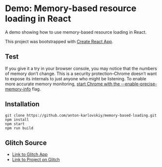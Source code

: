 
# Demo: Memory-based resource loading in React

A demo showing how to use memory-based resource loading in React.

This project was bootstrapped with [Create React App](https://github.com/facebook/create-react-app).

## Test
If you give it a try in your browser console, you may notice that the numbers of memory don’t change. This is a security protection–Chrome doesn’t want to expose its internals to just anyone who might be listening. To enable more accurate memory monitoring, [start Chrome with the --enable-precise-memory-info](https://www.chromium.org/developers/how-tos/run-chromium-with-flags) flag.

## Installation
```
git clone https://github.com/anton-karlovskiy/memory-based-loading.git
npm install
npm start
npm run build
```

## Glitch Source
* [Link to Glitch App](https://anton-karlovskiy-memory-based-loading.glitch.me)
* [Link to Project on Glitch](https://glitch.com/~anton-karlovskiy-memory-based-loading)
